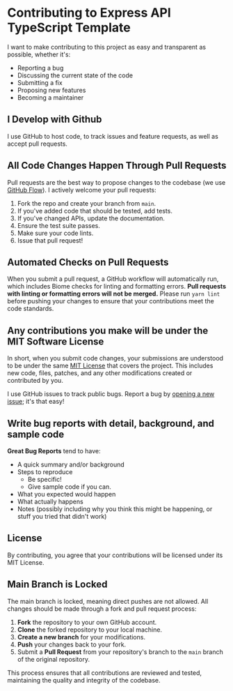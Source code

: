# Contributing to Express API TypeScript Template

I want to make contributing to this project as easy and transparent as possible, whether it's:
- Reporting a bug
- Discussing the current state of the code
- Submitting a fix
- Proposing new features
- Becoming a maintainer

## I Develop with Github

I use GitHub to host code, to track issues and feature requests, as well as accept pull requests.

## All Code Changes Happen Through Pull Requests

Pull requests are the best way to propose changes to the codebase (we use [GitHub Flow](https://guides.github.com/introduction/flow/index.html)). I actively welcome your pull requests:

1. Fork the repo and create your branch from `main`.
2. If you've added code that should be tested, add tests.
3. If you've changed APIs, update the documentation.
4. Ensure the test suite passes.
5. Make sure your code lints.
6. Issue that pull request!

## Automated Checks on Pull Requests

When you submit a pull request, a GitHub workflow will automatically run, which includes Biome checks for linting and formatting errors. **Pull requests with linting or formatting errors will not be merged.** Please run `yarn lint` before pushing your changes to ensure that your contributions meet the code standards.

## Any contributions you make will be under the MIT Software License

In short, when you submit code changes, your submissions are understood to be under the same [MIT License](https://opensource.org/licenses/MIT) that covers the project. This includes new code, files, patches, and any other modifications created or contributed by you.

I use GitHub issues to track public bugs. Report a bug by [opening a new issue](https://github.com/suparthghimire/Express-API-Typescript-Template/issues/new); it's that easy!

## Write bug reports with detail, background, and sample code

**Great Bug Reports** tend to have:

- A quick summary and/or background
- Steps to reproduce
  - Be specific!
  - Give sample code if you can.
- What you expected would happen
- What actually happens
- Notes (possibly including why you think this might be happening, or stuff you tried that didn't work)

## License

By contributing, you agree that your contributions will be licensed under its MIT License.

## Main Branch is Locked

The main branch is locked, meaning direct pushes are not allowed. All changes should be made through a fork and pull request process:

1. **Fork** the repository to your own GitHub account.
2. **Clone** the forked repository to your local machine.
3. **Create a new branch** for your modifications.
4. **Push** your changes back to your fork.
5. Submit a **Pull Request** from your repository's branch to the `main` branch of the original repository.

This process ensures that all contributions are reviewed and tested, maintaining the quality and integrity of the codebase.
